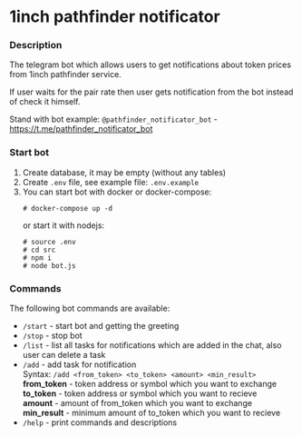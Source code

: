 # 1inch pathfinder notificator
### Description

The telegram bot which allows users to get notifications about token prices from 1inch pathfinder service.

If user waits for the pair rate then user gets notification from the bot instead of check it himself.

Stand with bot example: `@pathfinder_notificator_bot` - https://t.me/pathfinder_notificator_bot

### Start bot
1. Create database, it may be empty (without any tables)
2. Create `.env` file, see example file: `.env.example`
3. You can start bot with docker or docker-compose: 
   ```
   # docker-compose up -d
   ```
   or start it with nodejs:
   ```
   # source .env
   # cd src
   # npm i
   # node bot.js
   ```

### Commands
The following bot commands are available:
- `/start` - start bot and getting the greeting
- `/stop` - stop bot
- `/list` - list all tasks for notifications which are added in the chat, also user can delete a task
- `/add` - add task for notification<br>
   Syntax: `/add <from_token> <to_token> <amount> <min_result>`<br>
   **from_token** - token address or symbol which you want to exchange<br>
   **to_token** - token address or symbol which you want to recieve<br>
   **amount** - amount of from_token which you want to exchange<br>
   **min_result** - minimum amount of to_token which you want to recieve
- `/help` - print commands and descriptions
  
